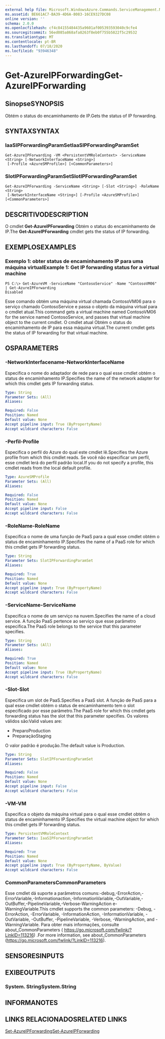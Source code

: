 ```yaml
---
external help file: Microsoft.WindowsAzure.Commands.ServiceManagement.Network.dll-Help.xml
ms.assetid: BE661AC7-BA39-4D6A-8083-16CE9327DC08
online version: ''
schema: 2.0.0
ms.openlocfilehash: cf4c84155484435a9601af005393593040c9cfe4
ms.sourcegitcommit: 56ed085a868afa8263f8eb0f755b5822f5c29532
ms.translationtype: MT
ms.contentlocale: pt-BR
ms.lasthandoff: 07/18/2020
ms.locfileid: "93946348"
---
```

# <span data-ttu-id="6585d-101">Get-AzureIPForwarding</span><span class="sxs-lookup"><span data-stu-id="6585d-101">Get-AzureIPForwarding</span></span>

## <span data-ttu-id="6585d-102">Sinopse</span><span class="sxs-lookup"><span data-stu-id="6585d-102">SYNOPSIS</span></span>
<span data-ttu-id="6585d-103">Obtém o status do encaminhamento de IP.</span><span class="sxs-lookup"><span data-stu-id="6585d-103">Gets the status of IP forwarding.</span></span>

## <span data-ttu-id="6585d-104">SYNTAX</span><span class="sxs-lookup"><span data-stu-id="6585d-104">SYNTAX</span></span>

### <span data-ttu-id="6585d-105">IaaSIPForwardingParamSet</span><span class="sxs-lookup"><span data-stu-id="6585d-105">IaaSIPForwardingParamSet</span></span>
```
Get-AzureIPForwarding -VM <PersistentVMRoleContext> -ServiceName <String> [-NetworkInterfaceName <String>]
 [-Profile <AzureSMProfile>] [<CommonParameters>]
```

### <span data-ttu-id="6585d-106">SlotIPForwardingParamSet</span><span class="sxs-lookup"><span data-stu-id="6585d-106">SlotIPForwardingParamSet</span></span>
```
Get-AzureIPForwarding -ServiceName <String> [-Slot <String>] -RoleName <String>
 [-NetworkInterfaceName <String>] [-Profile <AzureSMProfile>] [<CommonParameters>]
```

## <span data-ttu-id="6585d-107">DESCRITIVO</span><span class="sxs-lookup"><span data-stu-id="6585d-107">DESCRIPTION</span></span>
<span data-ttu-id="6585d-108">O cmdlet **Get-AzureIPForwarding** Obtém o status do encaminhamento de IP.</span><span class="sxs-lookup"><span data-stu-id="6585d-108">The **Get-AzureIPForwarding** cmdlet gets the status of IP forwarding.</span></span>

## <span data-ttu-id="6585d-109">EXEMPLOS</span><span class="sxs-lookup"><span data-stu-id="6585d-109">EXAMPLES</span></span>

### <span data-ttu-id="6585d-110">Exemplo 1: obter status de encaminhamento IP para uma máquina virtual</span><span class="sxs-lookup"><span data-stu-id="6585d-110">Example 1: Get IP forwarding status for a virtual machine</span></span>
```
PS C:\> Get-AzureVM -ServiceName "ContosoService" -Name "ContosoVM06" | Get-AzureIPForwarding
Disabled
```

<span data-ttu-id="6585d-111">Esse comando obtém uma máquina virtual chamada ContosoVM06 para o serviço chamado ContosoService e passa o objeto da máquina virtual para o cmdlet atual.</span><span class="sxs-lookup"><span data-stu-id="6585d-111">This command gets a virtual machine named ContosoVM06 for the service named ContosoService, and passes that virtual machine object to the current cmdlet.</span></span>
<span data-ttu-id="6585d-112">O cmdlet atual Obtém o status do encaminhamento de IP para essa máquina virtual.</span><span class="sxs-lookup"><span data-stu-id="6585d-112">The current cmdlet gets the status of IP forwarding for that virtual machine.</span></span>

## <span data-ttu-id="6585d-113">OS</span><span class="sxs-lookup"><span data-stu-id="6585d-113">PARAMETERS</span></span>

### <span data-ttu-id="6585d-114">-NetworkInterfacename</span><span class="sxs-lookup"><span data-stu-id="6585d-114">-NetworkInterfaceName</span></span>
<span data-ttu-id="6585d-115">Especifica o nome do adaptador de rede para o qual esse cmdlet obtém o status de encaminhamento IP.</span><span class="sxs-lookup"><span data-stu-id="6585d-115">Specifies the name of the network adapter for which this cmdlet gets IP forwarding status.</span></span>

```yaml
Type: String
Parameter Sets: (All)
Aliases: 

Required: False
Position: Named
Default value: None
Accept pipeline input: True (ByPropertyName)
Accept wildcard characters: False
```

### <span data-ttu-id="6585d-116">-Perfil</span><span class="sxs-lookup"><span data-stu-id="6585d-116">-Profile</span></span>
<span data-ttu-id="6585d-117">Especifica o perfil do Azure do qual este cmdlet lê.</span><span class="sxs-lookup"><span data-stu-id="6585d-117">Specifies the Azure profile from which this cmdlet reads.</span></span> <span data-ttu-id="6585d-118">Se você não especificar um perfil, esse cmdlet lerá do perfil padrão local.</span><span class="sxs-lookup"><span data-stu-id="6585d-118">If you do not specify a profile, this cmdlet reads from the local default profile.</span></span>

```yaml
Type: AzureSMProfile
Parameter Sets: (All)
Aliases: 

Required: False
Position: Named
Default value: None
Accept pipeline input: False
Accept wildcard characters: False
```

### <span data-ttu-id="6585d-119">-RoleName</span><span class="sxs-lookup"><span data-stu-id="6585d-119">-RoleName</span></span>
<span data-ttu-id="6585d-120">Especifica o nome de uma função de PaaS para a qual esse cmdlet obtém o status de encaminhamento IP.</span><span class="sxs-lookup"><span data-stu-id="6585d-120">Specifies the name of a PaaS role for which this cmdlet gets IP forwarding status.</span></span>

```yaml
Type: String
Parameter Sets: SlotIPForwardingParamSet
Aliases: 

Required: True
Position: Named
Default value: None
Accept pipeline input: True (ByPropertyName)
Accept wildcard characters: False
```

### <span data-ttu-id="6585d-121">-ServiceName</span><span class="sxs-lookup"><span data-stu-id="6585d-121">-ServiceName</span></span>
<span data-ttu-id="6585d-122">Especifica o nome de um serviço na nuvem.</span><span class="sxs-lookup"><span data-stu-id="6585d-122">Specifies the name of a cloud service.</span></span>
<span data-ttu-id="6585d-123">A função PaaS pertence ao serviço que esse parâmetro especifica.</span><span class="sxs-lookup"><span data-stu-id="6585d-123">The PaaS role belongs to the service that this parameter specifies.</span></span>

```yaml
Type: String
Parameter Sets: (All)
Aliases: 

Required: True
Position: Named
Default value: None
Accept pipeline input: True (ByPropertyName)
Accept wildcard characters: False
```

### <span data-ttu-id="6585d-124">-Slot</span><span class="sxs-lookup"><span data-stu-id="6585d-124">-Slot</span></span>
<span data-ttu-id="6585d-125">Especifica um slot de PaaS.</span><span class="sxs-lookup"><span data-stu-id="6585d-125">Specifies a PaaS slot.</span></span>
<span data-ttu-id="6585d-126">A função de PaaS para a qual esse cmdlet obtém o status de encaminhamento tem o slot especificado por esse parâmetro.</span><span class="sxs-lookup"><span data-stu-id="6585d-126">The PaaS role for which this cmdlet gets forwarding status has the slot that this parameter specifies.</span></span>
<span data-ttu-id="6585d-127">Os valores válidos são:</span><span class="sxs-lookup"><span data-stu-id="6585d-127">Valid values are:</span></span> 

- <span data-ttu-id="6585d-128">Preparo</span><span class="sxs-lookup"><span data-stu-id="6585d-128">Production</span></span>
- <span data-ttu-id="6585d-129">Preparação</span><span class="sxs-lookup"><span data-stu-id="6585d-129">Staging</span></span> 

<span data-ttu-id="6585d-130">O valor padrão é produção.</span><span class="sxs-lookup"><span data-stu-id="6585d-130">The default value is Production.</span></span>

```yaml
Type: String
Parameter Sets: SlotIPForwardingParamSet
Aliases: 

Required: False
Position: Named
Default value: None
Accept pipeline input: False
Accept wildcard characters: False
```

### <span data-ttu-id="6585d-131">-VM</span><span class="sxs-lookup"><span data-stu-id="6585d-131">-VM</span></span>
<span data-ttu-id="6585d-132">Especifica o objeto da máquina virtual para o qual esse cmdlet obtém o status de encaminhamento IP.</span><span class="sxs-lookup"><span data-stu-id="6585d-132">Specifies the virtual machine object for which this cmdlet gets IP forwarding status.</span></span>

```yaml
Type: PersistentVMRoleContext
Parameter Sets: IaaSIPForwardingParamSet
Aliases: 

Required: True
Position: Named
Default value: None
Accept pipeline input: True (ByPropertyName, ByValue)
Accept wildcard characters: False
```

### <span data-ttu-id="6585d-133">CommonParameters</span><span class="sxs-lookup"><span data-stu-id="6585d-133">CommonParameters</span></span>
<span data-ttu-id="6585d-134">Esse cmdlet dá suporte a parâmetros comuns:-debug,-ErrorAction,-ErrorVariable,-Informationaction,-InformationVariable,-OutVariable,-OutBuffer,-PipelineVariable,-Verbose-WarningAction e-WarningVariable.</span><span class="sxs-lookup"><span data-stu-id="6585d-134">This cmdlet supports the common parameters: -Debug, -ErrorAction, -ErrorVariable, -InformationAction, -InformationVariable, -OutVariable, -OutBuffer, -PipelineVariable, -Verbose, -WarningAction, and -WarningVariable.</span></span> <span data-ttu-id="6585d-135">Para obter mais informações, consulte about_CommonParameters ( https://go.microsoft.com/fwlink/?LinkID=113216) .</span><span class="sxs-lookup"><span data-stu-id="6585d-135">For more information, see about_CommonParameters (https://go.microsoft.com/fwlink/?LinkID=113216).</span></span>

## <span data-ttu-id="6585d-136">SENSORES</span><span class="sxs-lookup"><span data-stu-id="6585d-136">INPUTS</span></span>

## <span data-ttu-id="6585d-137">EXIBE</span><span class="sxs-lookup"><span data-stu-id="6585d-137">OUTPUTS</span></span>

### <span data-ttu-id="6585d-138">System. String</span><span class="sxs-lookup"><span data-stu-id="6585d-138">System.String</span></span>

## <span data-ttu-id="6585d-139">INFORMA</span><span class="sxs-lookup"><span data-stu-id="6585d-139">NOTES</span></span>

## <span data-ttu-id="6585d-140">LINKS RELACIONADOS</span><span class="sxs-lookup"><span data-stu-id="6585d-140">RELATED LINKS</span></span>

[<span data-ttu-id="6585d-141">Set-AzureIPForwarding</span><span class="sxs-lookup"><span data-stu-id="6585d-141">Set-AzureIPForwarding</span></span>](./Set-AzureIPForwarding.md)



